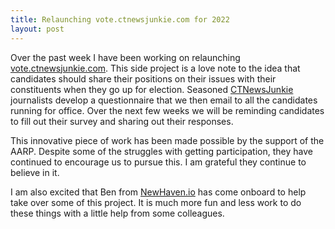 ```yaml
---
title: Relaunching vote.ctnewsjunkie.com for 2022
layout: post
---
```

Over the past week I have been working on relaunching [vote.ctnewsjunkie.com](https://vote.ctnewsjunkie.com). This side project is a love note to the idea that candidates should share their positions on their issues with their constituents when they go up for election. Seasoned [CTNewsJunkie](https://ctnewsjunkie.com) journalists develop a questionnaire that we then email to all the candidates running for office. Over the next few weeks we will be reminding candidates to fill out their survey and sharing out their responses.

This innovative piece of work has been made possible by the support of the AARP. Despite some of the struggles with getting participation, they have continued to encourage us to pursue this. I am grateful they continue to believe in it.

I am also excited that Ben from [NewHaven.io](https://newhaven.io) has come onboard to help take over some of this project. It is much more fun and less work to do these things with a little help from some colleagues. 